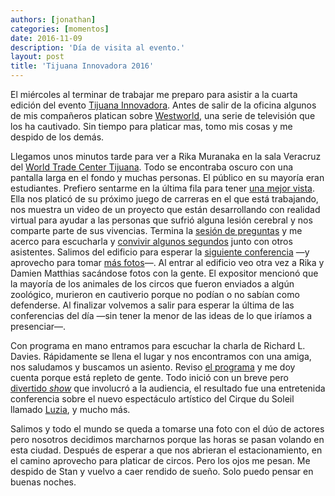```yaml
---
authors: [jonathan]
categories: [momentos]
date: 2016-11-09
description: 'Día de visita al evento.'
layout: post
title: 'Tijuana Innovadora 2016'
---
```


El miércoles al terminar de trabajar me preparo para asistir a la cuarta edición del evento [Tijuana Innovadora][tijuana-innovadora].<!--more--> Antes de salir de la oficina algunos de mis compañeros platican sobre [Westworld][westworld], una serie de televisión que los ha cautivado. Sin tiempo para platicar mas, tomo mis cosas y me despido de los demás.

Llegamos unos minutos tarde para ver a Rika Muranaka en la sala Veracruz del [World Trade Center Tijuana][wtc-tijuana]. Todo se encontraba oscuro con una pantalla larga en el fondo y muchas personas. El público en su mayoría eran estudiantes. Prefiero sentarme en la última fila para tener [una mejor vista][una-mejor-vista]. Ella nos platicó de su próximo juego de carreras en el que está trabajando, nos muestra un video de un proyecto que están desarrollando con realidad virtual para ayudar a las personas que sufrió alguna lesión cerebral y nos comparte parte de sus vivencias. Termina la [sesión de preguntas][sesion-de-preguntas] y me acerco para escucharla y [convivir algunos segundos][convivir-algunos-segundos] junto con otros asistentes. Salimos del edificio para esperar la [siguiente conferencia][siguiente-conferencia] —y aprovecho para tomar [más fotos][mas-fotos]—. Al entrar al edificio veo otra vez a Rika y Damien Matthias sacándose fotos con la gente. El expositor mencionó que la mayoría de los animales de los circos que fueron enviados a algún zoológico, murieron en cautiverio porque no podían o no sabían como defenderse. Al finalizar volvemos a salir para esperar la última de las conferencias del día —sin tener la menor de las ideas de lo que iríamos a presenciar—.

Con programa en mano entramos para escuchar la charla de Richard L. Davies. Rápidamente se llena el lugar y nos encontramos con una amiga, nos saludamos y buscamos un asiento. Reviso [el programa][el-programa] y me doy cuenta porque está repleto de gente. Todo inició con un breve pero [divertido *show*][divertido-show] que involucró a la audiencia, el resultado fue una entretenida conferencia sobre el nuevo espectáculo artístico del Cirque du Soleil llamado [Luzia][luzia], y mucho más.

Salimos y todo el mundo se queda a tomarse una foto con el dúo de actores pero nosotros decidimos marcharnos porque las horas se pasan volando en esta ciudad. Después de esperar a que nos abrieran el estacionamiento, en el camino aprovecho para platicar de circos. Pero los ojos me pesan. Me despido de Stan y vuelvo a caer rendido de sueño. Solo puedo pensar en buenas noches.

[tijuana-innovadora]: http://tijuanainnovadora.com/
[westworld]: http://www.imdb.com/title/tt0475784/
[wtc-tijuana]: http://www.wtctijuana.com/
[una-mejor-vista]: https://flic.kr/p/NVA9ub
[sesion-de-preguntas]: https://youtu.be/fLPzUWU6TDs
[convivir-algunos-segundos]: https://youtu.be/pUbmhDOPCc8
[siguiente-conferencia]: http://www.tijuanainnovadora.com/dia-9/actividad-110
[mas-fotos]: https://flic.kr/p/PgoPr5
[el-programa]: http://www.tijuanainnovadora.com/dia-9/actividad-111
[divertido-show]: https://flic.kr/p/Pgp3CA
[luzia]: https://flic.kr/p/PgpzWh
